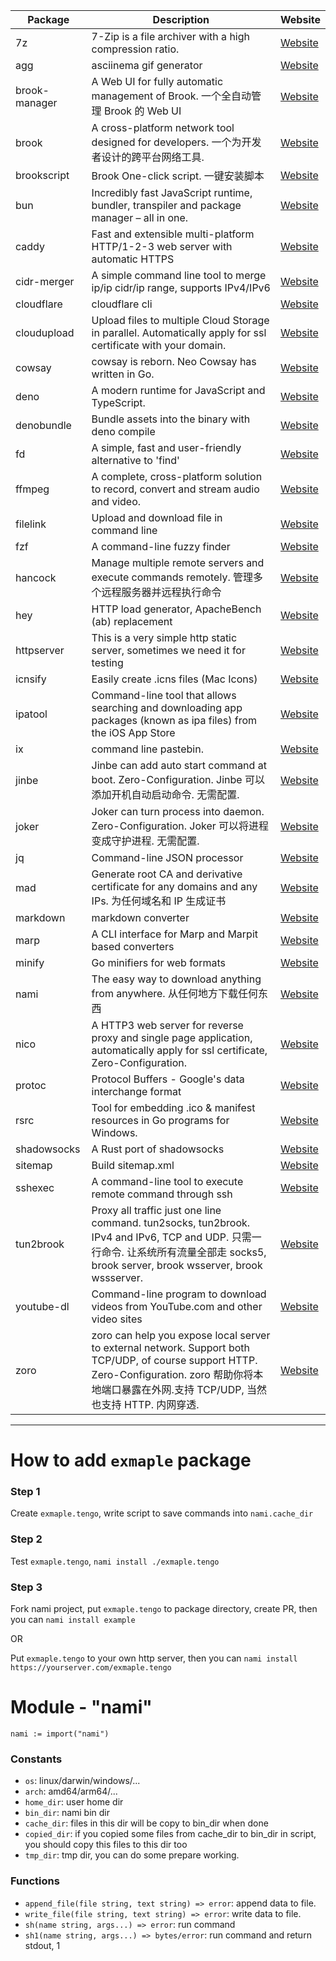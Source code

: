 | Package       | Description                                                                                                                                                                                           | Website                                                                        |
| ------------- | ----------------------------------------------------------------------------------------------------------------------------------------------------------------------------------------------------- | ------------------------------------------------------------------------------ |
| 7z            | 7-Zip is a file archiver with a high compression ratio.                                                                                                                                               | [Website](https://7-zip.org/)                                                  |
| agg           | asciinema gif generator                                                                                                                                                                               | [Website](https://github.com/asciinema/agg)                                    |
| brook-manager | A Web UI for fully automatic management of Brook. 一个全自动管理 Brook 的 Web UI                                                                                                                      | [Website](https://github.com/txthinking/brook-manager)                         |
| brook         | A cross-platform network tool designed for developers. 一个为开发者设计的跨平台网络工具.                                                                                                              | [Website](https://github.com/txthinking/brook)                                 |
| brookscript   | Brook One-click script. 一键安装脚本                                                                                                                                                                                    | [Website](https://github.com/txthinking/bash/blob/master/brook.js)             |
| bun           | Incredibly fast JavaScript runtime, bundler, transpiler and package manager – all in one.                                                                                                             | [Website](https://github.com/oven-sh/bun)                                      |
| caddy         | Fast and extensible multi-platform HTTP/1-2-3 web server with automatic HTTPS                                                                                                                         | [Website](https://github.com/caddyserver/caddy)                                |
| cidr-merger   | A simple command line tool to merge ip/ip cidr/ip range, supports IPv4/IPv6                                                                                                                           | [Website](https://github.com/zhanhb/cidr-merger)                               |
| cloudflare    | cloudflare cli                                                                                                                                                                                        | [Website](https://github.com/txthinking/cloudflare)                            |
| cloudupload   | Upload files to multiple Cloud Storage in parallel. Automatically apply for ssl certificate with your domain.                                                                                         | [Website](https://github.com/txthinking/cloudupload)                           |
| cowsay        | cowsay is reborn. Neo Cowsay has written in Go.                                                                                                                                                       | [Website](https://github.com/Code-Hex/Neo-cowsay)                              |
| deno          | A modern runtime for JavaScript and TypeScript.                                                                                                                                                       | [Website](https://github.com/denoland/deno)                                    |
| denobundle    | Bundle assets into the binary with deno compile                                                                                                                                                       | [Website](https://github.com/txthinking/denobundle)                            |
| fd            | A simple, fast and user-friendly alternative to 'find'                                                                                                                                                | [Website](https://github.com/sharkdp/fd)                                       |
| ffmpeg        | A complete, cross-platform solution to record, convert and stream audio and video.                                                                                                                    | [Website](https://github.com/txthinking/nami/blob/master/package/ffmpeg.tengo) |
| filelink      | Upload and download file in command line                                                                                                                                                              | [Website](https://github.com/txthinking/filelink)                              |
| fzf           | A command-line fuzzy finder                                                                                                                                                                           | [Website](https://github.com/junegunn/fzf)                                     |
| hancock       | Manage multiple remote servers and execute commands remotely. 管理多个远程服务器并远程执行命令                                                                                                        | [Website](https://github.com/txthinking/hancock)                               |
| hey           | HTTP load generator, ApacheBench (ab) replacement                                                                                                                                                     | [Website](https://github.com/rakyll/hey)                                       |
| httpserver    | This is a very simple http static server, sometimes we need it for testing                                                                                                                            | [Website](https://github.com/txthinking/httpserver)                            |
| icnsify       | Easily create .icns files (Mac Icons)                                                                                                                                                                 | [Website](https://github.com/JackMordaunt/icns)                                |
| ipatool       | Command-line tool that allows searching and downloading app packages (known as ipa files) from the iOS App Store                                                                                                                                                                 | [Website](https://github.com/majd/ipatool)                                |
| ix            | command line pastebin.                                                                                                                                                                                | [Website](http://ix.io/)                                                       |
| jinbe         | Jinbe can add auto start command at boot. Zero-Configuration. Jinbe 可以添加开机自动启动命令. 无需配置.                                                                                               | [Website](https://github.com/txthinking/jinbe)                                 |
| joker         | Joker can turn process into daemon. Zero-Configuration. Joker 可以将进程变成守护进程. 无需配置.                                                                                                       | [Website](https://github.com/txthinking/joker)                                 |
| jq            | Command-line JSON processor                                                                                                                                                                           | [Website](https://github.com/stedolan/jq)                                      |
| mad           | Generate root CA and derivative certificate for any domains and any IPs. 为任何域名和 IP 生成证书                                                                                                     | [Website](https://github.com/txthinking/mad)                                   |
| markdown      | markdown converter                                                                                                                                                                                    | [Website](https://github.com/txthinking/markdown)                              |
| marp          | A CLI interface for Marp and Marpit based converters                                                                                                                                                  | [Website](https://github.com/marp-team/marp-cli)                               |
| minify        | Go minifiers for web formats                                                                                                                                                                          | [Website](https://github.com/tdewolff/minify)                                  |
| nami          | The easy way to download anything from anywhere. 从任何地方下载任何东西                                                                                                                               | [Website](https://github.com/txthinking/nami)                                  |
| nico          | A HTTP3 web server for reverse proxy and single page application, automatically apply for ssl certificate, Zero-Configuration.                                                                        | [Website](https://github.com/txthinking/nico)                                  |
| protoc        | Protocol Buffers - Google's data interchange format                                                                                                                                                   | [Website](https://github.com/protocolbuffers/protobuf)                         |
| rsrc          | Tool for embedding .ico & manifest resources in Go programs for Windows.                                                                                                                              | [Website](https://github.com/akavel/rsrc)                                      |
| shadowsocks   | A Rust port of shadowsocks                                                                                                                                                                            | [Website](https://github.com/shadowsocks/shadowsocks-rust)                     |
| sitemap       | Build sitemap.xml                                                                                                                                                                                     | [Website](https://github.com/txthinking/sitemap)                               |
| sshexec       | A command-line tool to execute remote command through ssh                                                                                                                                             | [Website](https://github.com/txthinking/sshexec)                               |
| tun2brook     | Proxy all traffic just one line command. tun2socks, tun2brook. IPv4 and IPv6, TCP and UDP. 只需一行命令. 让系统所有流量全部走 socks5, brook server, brook wsserver, brook wssserver.                  | [Website](https://github.com/txthinking/tun2brook)                             |
| youtube-dl    | Command-line program to download videos from YouTube.com and other video sites                                                                                                                        | [Website](https://github.com/ytdl-org/youtube-dl/)                             |
| zoro          | zoro can help you expose local server to external network. Support both TCP/UDP, of course support HTTP. Zero-Configuration. zoro 帮助你将本地端口暴露在外网.支持 TCP/UDP, 当然也支持 HTTP. 内网穿透. | [Website](https://github.com/txthinking/zoro)                                  |

---

# How to add `exmaple` package

### Step 1

Create `exmaple.tengo`, write script to save commands into `nami.cache_dir`

### Step 2

Test `exmaple.tengo`, `nami install ./exmaple.tengo`

### Step 3

Fork nami project, put `exmaple.tengo` to package directory, create PR, then you can `nami install example`

OR

Put `exmaple.tengo` to your own http server, then you can `nami install https://yourserver.com/exmaple.tengo`

# Module - "nami"

```
nami := import("nami")
```

### Constants

-   `os`: linux/darwin/windows/...
-   `arch`: amd64/arm64/...
-   `home_dir`: user home dir
-   `bin_dir`: nami bin dir
-   `cache_dir`: files in this dir will be copy to bin_dir when done
-   `copied_dir`: if you copied some files from cache_dir to bin_dir in script, you should copy this files to this dir too
-   `tmp_dir`: tmp dir, you can do some prepare working.

### Functions

-   `append_file(file string, text string) => error`: append data to file.
-   `write_file(file string, text string) => error`: write data to file.
-   `sh(name string, args...) => error`: run command
-   `sh1(name string, args...) => bytes/error`: run command and return stdout, 1
